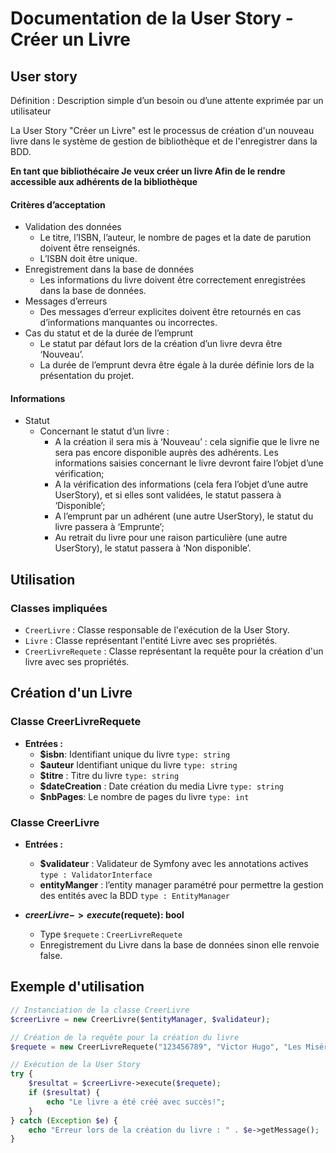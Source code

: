 # Documentation de la User Story - Créer un Livre

## User story
Définition : Description simple d’un besoin ou d’une attente exprimée par un utilisateur

La User Story "Créer un Livre" est le processus de création d'un nouveau livre dans le système de gestion de
bibliothèque et de l'enregistrer dans la BDD.


**En tant que bibliothécaire
Je veux créer un livre
Afin de le rendre accessible aux adhérents de la bibliothèque**

#### Critères d’acceptation

* Validation des données
  * Le titre, l’ISBN, l’auteur, le nombre de pages et la date de parution doivent être renseignés.
  * L’ISBN doit être unique.
* Enregistrement dans la base de données
  * Les informations du livre doivent être correctement enregistrées dans la base de données.
* Messages d’erreurs
  * Des messages d’erreur explicites doivent être retournés en cas d’informations manquantes ou incorrectes.
* Cas du statut et de la durée de l’emprunt
  * Le statut par défaut lors de la création d’un livre devra être ‘Nouveau’.
  * La durée de l’emprunt devra être égale à la durée définie lors de la présentation du projet.

#### Informations
* Statut
  * Concernant le statut d’un livre :
    * A la création il sera mis à ‘Nouveau’ : cela signifie que le livre ne sera pas encore disponible auprès des adhérents. Les informations saisies concernant le livre devront faire l’objet d’une vérification;
    * A la vérification des informations (cela fera l’objet d’une autre UserStory), et si elles sont validées, le statut passera à ‘Disponible’;
    * A l’emprunt par un adhérent (une autre UserStory), le statut du livre passera à ‘Emprunte’;
    * Au retrait du livre pour une raison particulière (une autre UserStory), le statut passera à ‘Non disponible’.



## Utilisation
### Classes impliquées

- `CreerLivre` : Classe responsable de l'exécution de la User Story.
- `Livre` : Classe représentant l'entité Livre avec ses propriétés.
- `CreerLivreRequete` : Classe représentant la requête pour la création d'un livre avec ses propriétés.

## Création d'un Livre

### Classe CreerLivreRequete

- **Entrées :**
    - **$isbn**: Identifiant unique du livre `type: string`
    - **$auteur** Identifiant unique du livre `type: string`
    - **$titre** : Titre du livre  `type: string`
    - **$dateCreation** : Date création du media Livre `type: string`
    - **$nbPages**: Le nombre de pages du livre `type: int`


### Classe CreerLivre

- **Entrées :**
  - **$validateur** : Validateur de Symfony avec les annotations actives  `type : ValidatorInterface`
  - **entityManger** : l’entity manager paramétré pour permettre la gestion des entités avec la BDD  `type : EntityManager`

- **$creerLivre->execute($requete): bool**
    - Type `$requete` : `CreerLivreRequete`
    - Enregistrement du Livre dans la base de données sinon elle renvoie false.




## Exemple d'utilisation

```php
// Instanciation de la classe CreerLivre
$creerLivre = new CreerLivre($entityManager, $validateur);

// Création de la requête pour la création du livre
$requete = new CreerLivreRequete("123456789", "Victor Hugo", "Les Misérables", "01/01/1862", 120);

// Exécution de la User Story
try {
    $resultat = $creerLivre->execute($requete);
    if ($resultat) {
        echo "Le livre a été créé avec succès!";
    }
} catch (Exception $e) {
    echo "Erreur lors de la création du livre : " . $e->getMessage();
}
